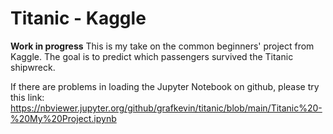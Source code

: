 # Titanic - Kaggle
**Work in progress**
This is my take on the common beginners' project from Kaggle. The goal is to predict which passengers survived the Titanic shipwreck.

If there are problems in loading the Jupyter Notebook on github, please try this link: https://nbviewer.jupyter.org/github/grafkevin/titanic/blob/main/Titanic%20-%20My%20Project.ipynb
